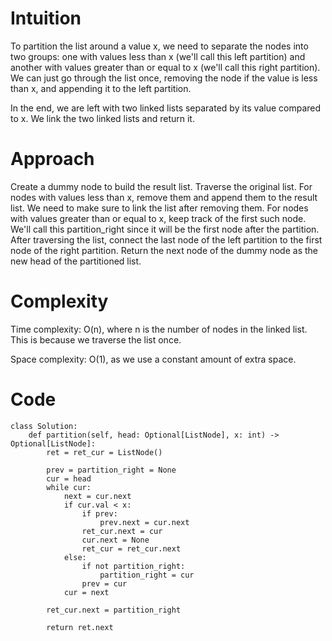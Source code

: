 # Intuition
To partition the list around a value x, we need to separate the nodes into two groups: one with values less than x (we'll call this left partition) and another with values greater than or equal to x (we'll call this right partition). We can just go through the list once, removing the node if the value is less than x, and appending it to the left partition.

In the end, we are left with two linked lists separated by its value compared to x. We link the two linked lists and return it.

# Approach
Create a dummy node to build the result list.
Traverse the original list.
For nodes with values less than x, remove them and append them to the result list. We need to make sure to link the list after removing them.
For nodes with values greater than or equal to x, keep track of the first such node. We'll call this partition_right since it will be the first node after the partition.
After traversing the list, connect the last node of the left partition to the first node of the right partition.
Return the next node of the dummy node as the new head of the partitioned list.
# Complexity
Time complexity: O(n), where n is the number of nodes in the linked list. This is because we traverse the list once.

Space complexity: O(1), as we use a constant amount of extra space.

# Code
```
class Solution:
    def partition(self, head: Optional[ListNode], x: int) -> Optional[ListNode]:
        ret = ret_cur = ListNode()

        prev = partition_right = None
        cur = head
        while cur:
            next = cur.next
            if cur.val < x:
                if prev:
                    prev.next = cur.next
                ret_cur.next = cur
                cur.next = None
                ret_cur = ret_cur.next
            else:
                if not partition_right:
                    partition_right = cur
                prev = cur
            cur = next

        ret_cur.next = partition_right

        return ret.next
```
